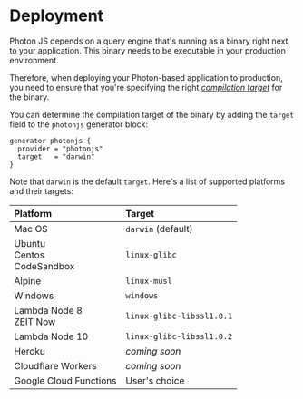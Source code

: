 # Deployment

Photon JS depends on a query engine that's running as a binary right next to your application. This binary needs to be executable in your production environment. 

Therefore, when deploying your Photon-based application to production, you need to ensure that you're specifying the right [_compilation target_](./core/generators/photonjs.md#compilation-target-query-engine) for the binary.

You can determine the compilation target of the binary by adding the `target` field to the `photonjs` generator block:

```prisma
generator photonjs {
  provider = "photonjs"
  target   = "darwin"
}
```

Note that `darwin` is the default `target`. Here's a list of supported platforms and their targets:

|  **Platform** | **Target** | 
| :---  | :--- |
| Mac OS | `darwin` (default) |
| Ubuntu <br /> Centos <br /> CodeSandbox	  | `linux-glibc` |
| Alpine | `linux-musl` |
| Windows  | `windows` |
| Lambda Node 8 <br /> ZEIT Now | `linux-glibc-libssl1.0.1` |
| Lambda Node 10  | `linux-glibc-libssl1.0.2` |
| Heroku | _coming soon_ |
| Cloudflare Workers | _coming soon_ |
| Google Cloud Functions | User's choice |
